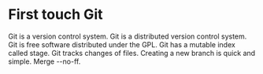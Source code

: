 # First touch Git

Git is a version control system.
Git is a distributed version control system.
Git is free software distributed under the GPL.
Git has a mutable index called stage.
Git tracks changes of files.
Creating a new branch is quick and simple.
Merge --no-ff.
